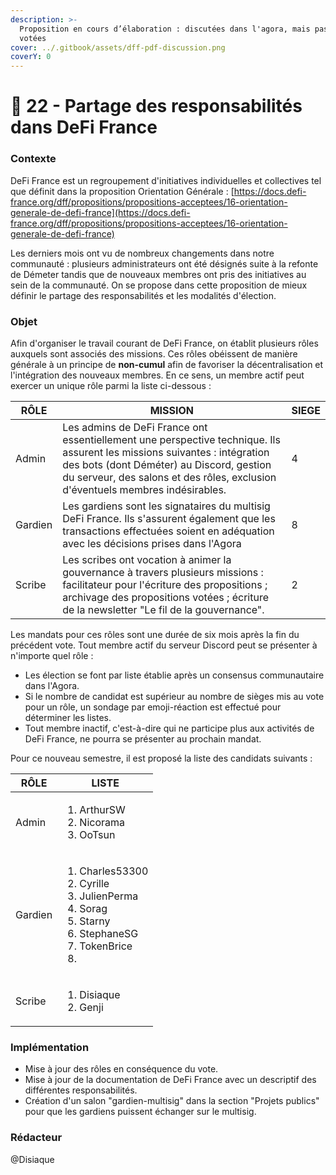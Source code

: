 ```yaml
---
description: >-
  Proposition en cours d’élaboration : discutées dans l'agora, mais pas encore
  votées
cover: ../.gitbook/assets/dff-pdf-discussion.png
coverY: 0
---
```


# 💬 22 - Partage des responsabilités dans DeFi France

### Contexte

DeFi France est un regroupement d'initiatives individuelles et collectives tel que définit dans la proposition Orientation Générale : [https://docs.defi-france.org/dff/propositions/propositions-acceptees/16-orientation-generale-de-defi-france](https://docs.defi-france.org/dff/propositions/propositions-acceptees/16-orientation-generale-de-defi-france)

Les derniers mois ont vu de nombreux changements dans notre communauté : plusieurs administrateurs ont été désignés suite à la refonte de Démeter tandis que de nouveaux membres ont pris des initiatives au sein de la communauté. On se propose dans cette proposition de mieux définir le partage des responsabilités et les modalités d'élection.

### Objet

Afin d'organiser le travail courant de DeFi France, on établit plusieurs rôles auxquels sont associés des missions. Ces rôles obéissent de manière générale à un principe de **non-cumul** afin de favoriser la décentralisation et l'intégration des nouveaux membres. En ce sens, un membre actif peut exercer un unique rôle parmi la liste ci-dessous :

| RÔLE    | MISSION                                                                                                                                                                                                                                                 | SIEGE |
| ------- | ------------------------------------------------------------------------------------------------------------------------------------------------------------------------------------------------------------------------------------------------------- | ----- |
| Admin   | Les admins de DeFi France ont essentiellement une perspective technique. Ils assurent les missions suivantes : intégration des bots (dont Déméter) au Discord, gestion du serveur, des salons et des rôles, exclusion d'éventuels membres indésirables. | 4     |
| Gardien | Les gardiens sont les signataires du multisig DeFi France. Ils s'assurent également que les transactions effectuées soient en adéquation avec les décisions prises dans l'Agora                                                                         | 8     |
| Scribe  | Les scribes ont vocation à animer la gouvernance à travers plusieurs missions : facilitateur pour l'écriture des propositions ; archivage des propositions votées ; écriture de la newsletter "Le fil de la gouvernance".                               | 2     |

Les mandats pour ces rôles sont une durée de six mois après la fin du précédent vote. Tout membre actif du serveur Discord peut se présenter à n'importe quel rôle :

* Les élection se font par liste établie après un consensus communautaire dans l'Agora.
* Si le nombre de candidat est supérieur au nombre de sièges mis au vote pour un rôle, un sondage par emoji-réaction est effectué pour déterminer les listes.
* Tout membre inactif, c'est-à-dire qui ne participe plus aux activités de DeFi France, ne pourra se présenter au prochain mandat.

Pour ce nouveau semestre, il est proposé la liste des candidats suivants :

| RÔLE    | LISTE                                                                                                                                          |
| ------- | ---------------------------------------------------------------------------------------------------------------------------------------------- |
| Admin   | <ol><li>ArthurSW</li><li>Nicorama</li><li>OoTsun</li></ol>                                                                                     |
| Gardien | <ol><li>Charles53300</li><li>Cyrille</li><li>JulienPerma</li><li>Sorag</li><li>Starny</li><li>StephaneSG</li><li>TokenBrice</li><li></li></ol> |
| Scribe  | <ol><li>Disiaque</li><li>Genji</li></ol>                                                                                                       |

### Implémentation

* Mise à jour des rôles en conséquence du vote.
* Mise à jour de la documentation de DeFi France avec un descriptif des différentes responsabilités.
* Création d'un salon "gardien-multisig" dans la section "Projets publics" pour que les gardiens puissent échanger sur le multisig.

### Rédacteur

@Disiaque
